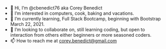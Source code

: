 - 👋 Hi, I’m @cbenedict76 aka Corey Benedict
- 👀 I’m interested in computers, cook, baking and vacations.
- 🌱 I’m currently learning, Full Stack Bootcamp, beginning with Bootstrap March 22, 2021.
- 💞️ I’m looking to collaborate on, still learning coding, but open to interaction from others either beginners or more seasoned coders.
- 📫 How to reach me at corey.benedict@gmail.com

<!---
cbenedict76/cbenedict76 is a ✨ special ✨ repository because its `README.md` (this file) appears on your GitHub profile.
You can click the Preview link to take a look at your changes.
--->
